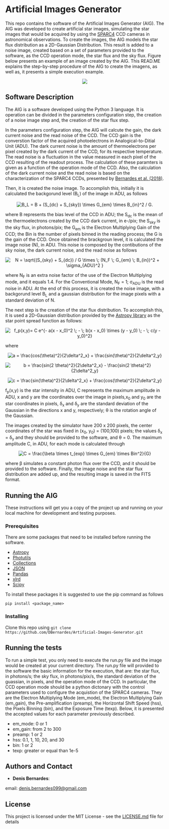 # Artificial Images Generator
This repo contains the software of the Artificial Images Generator (AIG). The AIG was developed to create artificial star images, simulating the star images that would be acquired by using the [SPARC4](https://www.spiedigitallibrary.org/conference-proceedings-of-spie/8446/844626/Concept-of-SPARC4--a-simultaneous-polarimeter-and-rapid-camera/10.1117/12.924976.full?SSO=1) CCD cameras in astronomical observations. To create the images, the AIG models the star flux distribution as a 2D-Gaussian Distribution. This result is added to a noise image, created based on a set of parameters provided to the software, as the CCD operation mode, the star flux and the sky flux. Figure below presents an example of an image created by the AIG. This READ.ME explains the step-by-step procedure of the AIG to create the imagens, as well as, it presents a simple execution example.


<p align="center">
  <img src="https://github.com/DBernardes/Artificial-Images-Generator/blob/main/artificial_star.png" />
</p>


## Software Description

The AIG is a software developed using the Python 3 language. It is operation can be divided in the parameters configuration step, the creation of a noise image step and, the creation of the star flux step. 

In the parameters configuration step, the AIG will calcute the gain, the dark current noise and the read noise of the CCD. The CCD gain is the converstion factor of the acquired photoelectrons in Analogical-to-Ditial Unit (ADU). The dark current noise is the amount of thermoelectrons per pixel created by the dark current of the CCD, for its respective temperature. The read noise is a fluctuation in the value measured in each pixel of the CCD resulting of the readout process. The calculation of these paramters is given as a function of the operation mode of the CCD. Also, the calculation of the dark current noise and the read noise is based on the characterization of the SPARC4 CCDs, presented by [Bernardes et al. (2018)](https://arxiv.org/abs/1806.02191).

Then, it is created the noise image. To accomplish this, initially it is calculated the backgorund level (B<sub>L</sub>) of the image in ADU, as follows

<p align="center">
<img src="https://latex.codecogs.com/svg.latex?B_L&space;=&space;B&space;&plus;&space;(S_{dc}&space;&plus;&space;S_{sky})&space;\times&space;G_{em}&space;\times&space;B_{in}^2&space;/&space;G." title="B_L = B + (S_{dc} + S_{sky}) \times G_{em} \times B_{in}^2 / G." />
</p>

where B represents the bias level of the CCD in ADU; the S<sub>dc</sub> is the mean of the thermoelectrons created by the CCD dark current, in e-/pix; the S<sub>sky</sub> is the sky flux, in photons/pix; the G<sub>em</sub> is the Electron Multiplying Gain of the CCD; the Bin is the number of pixels binned in the reading process; the G is the gain of the CCD. Once obtained the brackgroun level, it is calculated the image noise (N), in ADU. This noise is composed by the contibutions of the sky noise, the dark current noise, and the read noise as follows

<p align="center">
<img src="https://latex.codecogs.com/svg.latex?N&space;=&space;\sqrt{(S_{sky}&space;&plus;&space;S_{dc})&space;/&space;G&space;\times&space;\;&space;(N_F&space;\;&space;G_{em}&space;\;&space;B_{in})^2&space;&plus;&space;\sigma_{ADU}^2&space;}" title="N = \sqrt{(S_{sky} + S_{dc}) / G \times \; (N_F \; G_{em} \; B_{in})^2 + \sigma_{ADU}^2 }" />
</p>

where N<sub>F</sub> is an extra noise factor of the use of the Electron Multiplying mode, and it equals 1.4. For the Conventional Mode, N<sub>F</sub> = 1; &sigma;<sub>ADU</sub> is the read noise in ADU. At the end of this process, it is created the noise image, with a backgorund level B<sub>L</sub> and a gaussian distribution for the image pixels with a standard deviation of N.

The next step is the creation of the star flux distribution. To accomplish this, it is used a 2D-Gaussian distribution provided by the [Astropy library](http://dx.doi.org/10.3847/1538-3881/aabc4f) as the star point spread function as follows:

<p align="center">
<img src="https://latex.codecogs.com/svg.latex?f_p(x,y)=&space;C&space;e^{-&space;a(x&space;-&space;x_0)^2&space;\;&space;-&space;\;&space;b(x&space;-&space;x_0)&space;\times&space;(y&space;-&space;y_0)&space;\;&space;-&space;\;&space;c(y&space;-&space;y_0)^2}" title="f_p(x,y)= C e^{- a(x - x_0)^2 \; - \; b(x - x_0) \times (y - y_0) \; - \; c(y - y_0)^2}" />  
</p>

where

<p align="center">
<img src="https://latex.codecogs.com/svg.latex?a&space;=&space;\frac{cos(\theta)^2}{2\delta^2_x}&space;&plus;&space;\frac{sin(\theta)^2}{2\delta^2_y}" title="a = \frac{cos(\theta)^2}{2\delta^2_x} + \frac{sin(\theta)^2}{2\delta^2_y}" />
</p>

<p align="center">
<img src="https://latex.codecogs.com/svg.latex?b&space;=&space;\frac{sin(2&space;\theta)^2}{2\delta^2_x}&space;-&space;\frac{sin(2&space;\theta)^2}{2\delta^2_y}" title="b = \frac{sin(2 \theta)^2}{2\delta^2_x} - \frac{sin(2 \theta)^2}{2\delta^2_y}" />
</p>

<p align="center">
<img src="https://latex.codecogs.com/svg.latex?c&space;=&space;\frac{sin(\theta)^2}{2\delta^2_x}&space;&plus;&space;\frac{cos(\theta)^2}{2\delta^2_y}" title="c = \frac{sin(\theta)^2}{2\delta^2_x} + \frac{cos(\theta)^2}{2\delta^2_y}" />
</p>


f<sub>p</sub>(x,y) is the star intensity in ADU, C represents the maximum amplitude in ADU, x and y are the coordinates over the image in pixels,x<sub>0</sub> and y<sub>0</sub> are the star coordinates in pixels, &delta;<sub>x</sub> and &delta;<sub>y</sub> are the standard deviation of the Gaussian in the directions x and y, respectively; &theta; is the rotation angle of the Gaussian.

The images created by the simulator have 200 x 200 pixels, the center coordinates of the star was fixed in (x<sub>0</sub>, y<sub>0</sub>) = (100,100) pixels; the values &delta;<sub>x</sub> = &delta;<sub>y</sub> and they should be provided to the software, and &theta; = 0. The maximum amplitude C, in ADU, for each mode is calculated through

<p align="center">
<img src="https://latex.codecogs.com/svg.latex?C&space;=&space;\frac{\beta&space;\times&space;t_{exp}&space;\times&space;G_{em}&space;\times&space;Bin^2}{G}" title="C = \frac{\beta \times t_{exp} \times G_{em} \times Bin^2}{G}" />
</p>

where &beta; simulates a constant photon flux over the CCD, and it should be provided to the software. Finally, the image noise and the star flux distribution are added up, and the resulting image is saved in the FITS format.



## Running the AIG

These instructions will get you a copy of the project up and running on your local machine for development and testing purposes. 

### Prerequisites
There are some packages that need to be installed before running the software.

* [Astropy](https://www.astropy.org/)
* [Photutils](https://photutils.readthedocs.io/en/stable/)
* [Collections](https://docs.python.org/3/library/collections.html)
* [JSON](https://www.w3schools.com/python/python_json.asp)
* [Pandas](https://pandas.pydata.org/)
* [xlrd](https://xlrd.readthedocs.io/en/latest/)
* [Scipy](https://www.scipy.org/)

To install these packages it is suggested to use the pip command as follows
```
pip install <package_name>
```

### Installing
Clone this repo using ``` git clone https://github.com/DBernardes/Artificial-Images-Generator.git ```

## Running the tests

To run a simple test, you only need to execute the run.py file and the image would be created at your current directory. The run.py file will provided to the software the basic information for the execution, that are: the star flux, in photons/s; the sky flux, in photons/pix/s, the standard deviation of the guassian, in pixels, and the operation mode of the CCD. In particular, the CCD operation mode should be a python dictonary with the control parameters used to configure the acquistion of the SPARC4 cameras. They are the Electron Multiplying Mode (em_mode), the Electron Multiplying Gain (em_gain), the Pre-amplification (preamp), the Horizontal Shift Speed (hss), the Pixels Binning (bin), and the Exposure Time (texp). Below, it is presented the accepted values for each parameter previously described.

- em_mode: 0 or 1
- em_gain: from 2 to 300
- preamp: 1 or 2
- hss: 0.1, 1, 10, 20, and 30
- bin: 1 or 2
- texp: greater or equal than 1e-5

## Authors and Contact

* **Denis Bernardes**: 

email: denis.bernardes099@gmail.com 

## License

This project is licensed under the MIT License - see the [LICENSE.md](LICENSE.md) file for details
